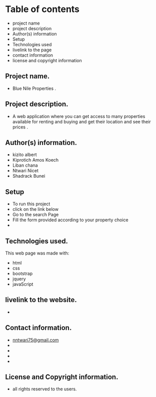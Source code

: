 # Table of contents
* project name
* project description
* Author(s) information
* Setup
* Technologies used
* livelink to the page
* contact information
* license and copyright information

## Project name.
* Blue Nile Properties .

## Project description.
* A web application  where you can get access to many properties available for renting and buying and get their location and see their prices .

## Author(s) information.
* kizito albert
* Kiprotich Amos Koech
* Liban chana
* Ntwari Nicet
* Shadrack Bunei

## Setup
* To run this project
* click on the link below 
* Go to the search Page
* Fill the form provided according to your property choice
*

 

## Technologies used.
This web page was made with:
* html
* css
* bootstrap
* jquery
* javaScript

## livelink to the website.
*

## Contact information.
* nntwari75@gmail.com
*
*
*
*

## License and Copyright information.
* all rights reserved to the users.